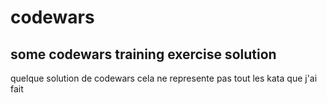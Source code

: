 # codewars
## some codewars training exercise solution
quelque solution de codewars cela ne represente pas tout les kata que j'ai fait
